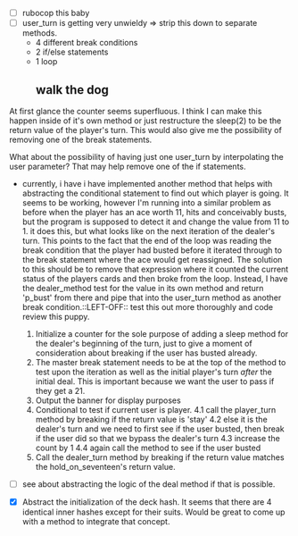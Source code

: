 - [ ] rubocop this baby
- [ ] user_turn is getting very unwieldy => strip this down to separate methods.
  - 4 different break conditions
  - 2 if/else statements
  - 1 loop
    ## walk the dog
At first glance the counter seems superfluous. I think I can make this happen inside of it's own method or just restructure the sleep(2) to be the return value of the player's turn. This would also give me the possibility of removing one of the break statements. 

What about the possibility of having just one user_turn by interpolating the user parameter? That may help remove one of the if statements.

  - currently, i have i have implemented another method that helps with abstracting the conditional statement to find out which player is going. It seems to be working, however I'm running into a similar problem as before when the player has an ace worth 11, hits and conceivably busts, but the program is supposed to detect it and change the value from 11 to 1. it does this, but what looks like on the next iteration of the dealer's turn. This points to the fact that the end of the loop was reading the break condition that the player had busted before it iterated through to the break statement where the ace would get reassigned. The solution to this should be to remove that expression where it counted the current status of the players cards and then broke from the loop. Instead, I have the dealer_method test for the value in its own method and return 'p_bust' from there and pipe that into the user_turn method as another break condition.::LEFT-OFF:: test this out more thoroughly and code review this puppy.

    1. Initialize a counter for the sole purpose of adding a sleep method for the dealer's beginning of the turn, just to give a moment of consideration about breaking if the user has busted already.
    2. The master break statement needs to be at the top of the method to test upon the iteration as well as the initial player's turn _after_ the initial deal. This is important because we want the user to pass if they get a 21.
    3. Output the banner for display purposes
    4. Conditional to test if current user is player.
      4.1 call the player_turn method by breaking if the return value is 'stay'
      4.2 else it is the dealer's turn and we need to first see if the user busted, then break if the user did so that we bypass the dealer's turn
      4.3 increase the count by 1
      4.4 again call the method to see if the user busted
    5. Call the dealer_turn method by breaking if the return value matches the hold_on_seventeen's return value.
   

- [ ] see about abstracting the logic of the deal method if that is possible. 
- [x] Abstract the initialization of the deck hash. It seems that there are 4 identical inner hashes except for their suits. Would be great to come up with a method to integrate that concept.


